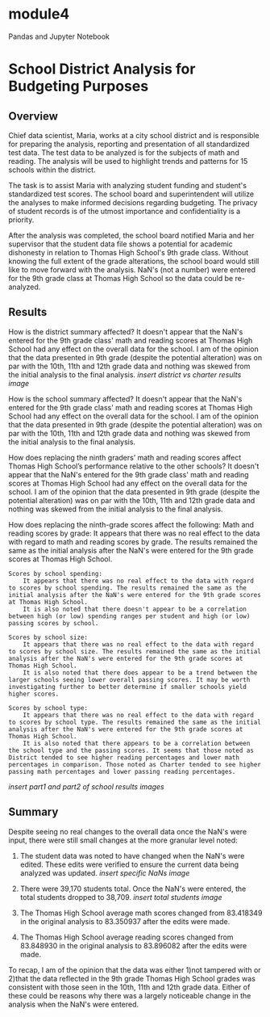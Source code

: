 # module4
Pandas and Jupyter Notebook

# School District Analysis for Budgeting Purposes

## Overview
Chief data scientist, Maria, works at a city school district and is responsible for preparing the analysis, reporting and presentation of all standardized test data.  The test data to be analyzed is for the subjects of math and reading. The analysis will be used to highlight trends and patterns for 15 schools within the district.

The task is to assist Maria with analyzing student funding and student's standardized test scores. The school board and superintendent will utilize the analyses to make informed decisions regarding budgeting.  The privacy of student records is of the utmost importance and confidentiality is a priority.

After the analysis was completed, the school board notified Maria and her supervisor that the student data file shows a potential for academic dishonesty in relation to Thomas High School's 9th grade class. Without knowing the full extent of the grade alterations, the school board would still like to move forward with the analysis. NaN's (not a number) were entered for the 9th grade class at Thomas High School so the data could be re-analyzed.

## Results

How is the district summary affected?
It doesn't appear that the NaN's entered for the 9th grade class' math and reading scores at Thomas High School had any effect on the overall data for the school. I am of the opinion that the data presented in 9th grade (despite the potential alteration) was on par with the 10th, 11th and 12th grade data and nothing was skewed from the initial analysis to the final analysis.
*insert district vs charter results image*

How is the school summary affected?
It doesn't appear that the NaN's entered for the 9th grade class' math and reading scores at Thomas High School had any effect on the overall data for the school. I am of the opinion that the data presented in 9th grade (despite the potential alteration) was on par with the 10th, 11th and 12th grade data and nothing was skewed from the initial analysis to the final analysis.

How does replacing the ninth graders’ math and reading scores affect Thomas High School’s performance relative to the other schools?
It doesn't appear that the NaN's entered for the 9th grade class' math and reading scores at Thomas High School had any effect on the overall data for the school. I am of the opinion that the data presented in 9th grade (despite the potential alteration) was on par with the 10th, 11th and 12th grade data and nothing was skewed from the initial analysis to the final analysis.

How does replacing the ninth-grade scores affect the following:
	Math and reading scores by grade:
		It appears that there was no real effect to the data with regard to math and reading scores by grade. The results remained the same as the initial analysis after the NaN's were entered for the 9th grade scores at Thomas High School.

	Scores by school spending:
		It appears that there was no real effect to the data with regard to scores by school spending. The results remained the same as the initial analysis after the NaN's were entered for the 9th grade scores at Thomas High School.
		It is also noted that there doesn't appear to be a correlation between high (or low) spending ranges per student and high (or low) passing scores by school.

	Scores by school size:
		It appears that there was no real effect to the data with regard to scores by school size. The results remained the same as the initial analysis after the NaN's were entered for the 9th grade scores at Thomas High School.
		It is also noted that there does appear to be a trend between the larger schools seeing lower overall passing scores. It may be worth investigating further to better determine if smaller schools yield higher scores.

	Scores by school type:
		It appears that there was no real effect to the data with regard to scores by school type. The results remained the same as the initial analysis after the NaN's were entered for the 9th grade scores at Thomas High School.
		It is also noted that there appears to be a correlation between the school type and the passing scores. It seems that those noted as District tended to see higher reading percentages and lower math percentages in comparison. Those noted as Charter tended to see higher passing math percentages and lower passing reading percentages.

*insert part1 and part2 of school results images*

## Summary
Despite seeing no real changes to the overall data once the NaN's were input, there were still small changes at the more granular level noted:

1. The student data was noted to have changed when the NaN's were edited. These edits were verified to ensure the current data being analyzed was updated.
*insert specific NaNs image*

2. There were 39,170 students total.  Once the NaN's were entered, the total students dropped to 38,709.
*insert total students image*

3. The Thomas High School average math scores changed from 83.418349 in the original analysis to 83.350937 after the edits were made.

4. The Thomas High School average reading scores changed from 83.848930 in the original analysis to 83.896082 after the edits were made.

To recap, I am of the opinion that the data was either 1)not tampered with or 2)that the data reflected in the 9th grade Thomas High School grades was consistent with those seen in the 10th, 11th and 12th grade data. Either of these could be reasons why there was a largely noticeable change in the analysis when the NaN's were entered.
